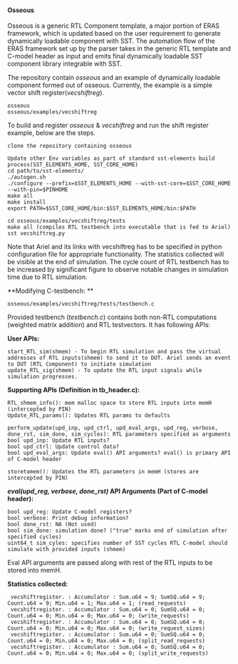 #### Osseous

Osseous is a generic RTL Component template, a major portion of ERAS framework, which is updated based on the user requirement to generate dynamically loadable component with SST. The automation flow of the ERAS framework set up by the parser takes in the generic RTL template and C-model header as input and emits final dynamically loadable SST component library integrable with SST.

The repository contain _osseous_ and an example of dynamically loadable component formed out of osseous. 
Currently, the example is a simple vector shift register(_vecshiftreg_).

```
osseous
osseous/examples/vecshiftreg
```
To build and register _osseous_ & _vecshiftreg_ and run the shift register example, below are the steps.
```
clone the repository containing osseous

Update other Env variables as part of standard sst-elements build process(SST_ELEMENTS_HOME, SST_CORE_HOME)
cd path/to/sst-elements/
./autogen.sh
./configure --prefix=$SST_ELEMENTS_HOME --with-sst-core=$SST_CORE_HOME --with-pin=$PINHOME
make all
make install
export PATH=$SST_CORE_HOME/bin:$SST_ELEMENTS_HOME/bin:$PATH

cd osseous/examples/vecshiftreg/tests
make all (compiles RTL testbench into executable that is fed to Ariel)
sst vecshiftreg.py
```
Note that Ariel and its links with vecshiftreg has to be specified in python configuration file for appropriate functionality. The statistics collected will be visible at the end of simulation. The cycle count of RTL testbench has to be increased by significant figure to observe notable changes in simulation time due to RTL simulation.

**Modifying C-testbench: **
```
osseous/examples/vecshiftreg/tests/testbench.c
```
Provided testbench (_testbench.c_) contains both non-RTL computations (weighted matrix addition) and RTL testvectors. 
It has following APIs:

**User APIs:**
```
start_RTL_sim(shmem) - To begin RTL simulation and pass the virtual addresses of RTL inputs(shmem) to send it to DUT. Ariel sends an event to DUT (RTL Component) to initiate simulation
update_RTL_sig(shmem) - To update the RTL input signals while simulation progresses.
```
**Supporting APIs (Definition in tb_header.c):**
```
RTL_shmem_info(): mem malloc space to store RTL inputs into memH (intercepted by PIN)
Update_RTL_params(): Updates RTL params to defaults

perform_update(upd_inp, upd_ctrl, upd_eval_args, upd_reg, verbose, done_rst, sim_done, sim_cycles): RTL parameters specified as arguments
bool upd_inp: Update RTL inputs?
bool upd_ctrl: Update control data?
bool upd_eval_args: Update eval() API arguments? eval() is primary API of C-model header

storetomem(): Updates the RTL parameters in memH (stores are intercepted by PIN)
```
**_eval(upd_reg, verbose, done_rst)_ API Arguments (Part of C-model header):**
```
bool upd_reg: Update C-model registers?
bool verbose: Print debug information?
bool done_rst: NA (Not used)
bool sim_done: simulation done? ("true" marks end of simulation after specified cycles)
uint64_t sim_cyles: specifies number of SST cycles RTL C-model should simulate with provided inputs (shmem)
```
Eval API arguments are passed along with rest of the RTL inputs to be stored into memH.

**Statistics collected:**
```
 vecshiftregister. : Accumulator : Sum.u64 = 9; SumSQ.u64 = 9; Count.u64 = 9; Min.u64 = 1; Max.u64 = 1; (read_requests)
 vecshiftregister. : Accumulator : Sum.u64 = 0; SumSQ.u64 = 0; Count.u64 = 0; Min.u64 = 0; Max.u64 = 0; (write_requests)
 vecshiftregister. : Accumulator : Sum.u64 = 0; SumSQ.u64 = 0; Count.u64 = 0; Min.u64 = 0; Max.u64 = 0; (write_request_sizes)
 vecshiftregister. : Accumulator : Sum.u64 = 0; SumSQ.u64 = 0; Count.u64 = 0; Min.u64 = 0; Max.u64 = 0; (split_read_requests)
 vecshiftregister. : Accumulator : Sum.u64 = 0; SumSQ.u64 = 0; Count.u64 = 0; Min.u64 = 0; Max.u64 = 0; (split_write_requests)
 ```
